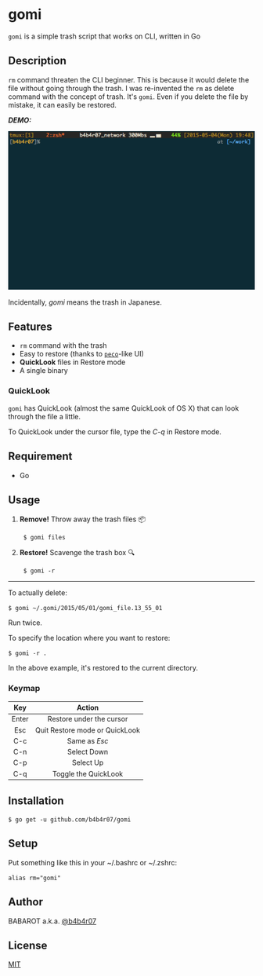 # gomi

`gomi` is a simple trash script that works on CLI, written in Go

## Description

`rm` command threaten the CLI beginner. This is because it would delete the file without going through the trash. I was re-invented the `rm` as delete command with the concept of trash. It's `gomi`. Even if you delete the file by mistake, it can easily be restored.

***DEMO:***

![demo](./gomi.gif)

Incidentally, *gomi* means the trash in Japanese.

## Features

- `rm` command with the trash
- Easy to restore (thanks to [`peco`](https://github.com/peco/peco)-like UI)
- **QuickLook** files in Restore mode
- A single binary

### QuickLook

`gomi` has QuickLook (almost the same QuickLook of OS X) that can look through the file a little.

To QuickLook under the cursor file, type the *C-q* in Restore mode.

## Requirement

- Go

## Usage

1. **Remove!** Throw away the trash files :package:

		$ gomi files

2. **Restore!** Scavenge the trash box :mag:

		$ gomi -r

-----

To actually delete:

	$ gomi ~/.gomi/2015/05/01/gomi_file.13_55_01

Run twice.

To specify the location where you want to restore:

	$ gomi -r .

In the above example, it's restored to the current directory.

### Keymap

| Key | Action |
|:---:|:---:|
| Enter | Restore under the cursor |
| Esc | Quit Restore mode or QuickLook |
| C-c | Same as *Esc* |
| C-n | Select Down |
| C-p | Select Up |
| C-q | Toggle the QuickLook |

## Installation

	$ go get -u github.com/b4b4r07/gomi

## Setup

Put something like this in your ~/.bashrc or ~/.zshrc:

```
alias rm="gomi"
```

## Author

BABAROT a.k.a. [@b4b4r07](https://twitter.com/b4b4r07)

## License

[MIT](https://raw.githubusercontent.com/b4b4r07/dotfiles/master/doc/LICENSE-MIT.txt)
